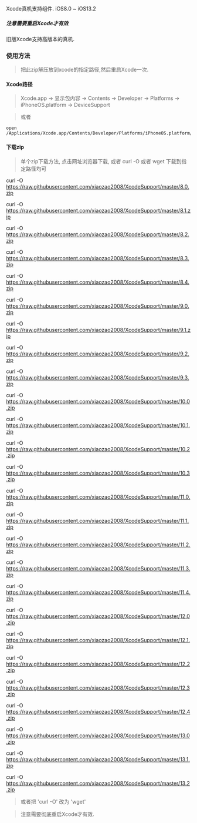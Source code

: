 Xcode真机支持组件. iOS8.0 ~ iOS13.2

##### 注意需要重启Xcode才有效

旧版Xcode支持高版本的真机.


### 使用方法

> 把此zip解压放到xcode的指定路径,然后重启Xcode一次.

#### Xcode路径

> Xcode.app -> 显示包内容 -> Contents -> Developer -> Platforms -> iPhoneOS.platform -> DeviceSupport

> 或者

	open /Applications/Xcode.app/Contents/Developer/Platforms/iPhoneOS.platform/DeviceSupport 



#### 下载zip

> 单个zip下载方法, 点击网址浏览器下载, 或者 curl -O 或者 wget 下载到指定路径均可


curl -O https://raw.githubusercontent.com/xiaozao2008/XcodeSupport/master/8.0.zip

curl -O https://raw.githubusercontent.com/xiaozao2008/XcodeSupport/master/8.1.zip

curl -O https://raw.githubusercontent.com/xiaozao2008/XcodeSupport/master/8.2.zip

curl -O https://raw.githubusercontent.com/xiaozao2008/XcodeSupport/master/8.3.zip

curl -O https://raw.githubusercontent.com/xiaozao2008/XcodeSupport/master/8.4.zip

curl -O https://raw.githubusercontent.com/xiaozao2008/XcodeSupport/master/9.0.zip

curl -O https://raw.githubusercontent.com/xiaozao2008/XcodeSupport/master/9.1.zip

curl -O https://raw.githubusercontent.com/xiaozao2008/XcodeSupport/master/9.2.zip

curl -O https://raw.githubusercontent.com/xiaozao2008/XcodeSupport/master/9.3.zip

curl -O https://raw.githubusercontent.com/xiaozao2008/XcodeSupport/master/10.0.zip

curl -O https://raw.githubusercontent.com/xiaozao2008/XcodeSupport/master/10.1.zip

curl -O https://raw.githubusercontent.com/xiaozao2008/XcodeSupport/master/10.2.zip

curl -O https://raw.githubusercontent.com/xiaozao2008/XcodeSupport/master/10.3.zip

curl -O https://raw.githubusercontent.com/xiaozao2008/XcodeSupport/master/11.0.zip

curl -O https://raw.githubusercontent.com/xiaozao2008/XcodeSupport/master/11.1.zip

curl -O https://raw.githubusercontent.com/xiaozao2008/XcodeSupport/master/11.2.zip

curl -O https://raw.githubusercontent.com/xiaozao2008/XcodeSupport/master/11.3.zip

curl -O https://raw.githubusercontent.com/xiaozao2008/XcodeSupport/master/11.4.zip

curl -O https://raw.githubusercontent.com/xiaozao2008/XcodeSupport/master/12.0.zip

curl -O https://raw.githubusercontent.com/xiaozao2008/XcodeSupport/master/12.1.zip

curl -O https://raw.githubusercontent.com/xiaozao2008/XcodeSupport/master/12.2.zip

curl -O https://raw.githubusercontent.com/xiaozao2008/XcodeSupport/master/12.3.zip

curl -O https://raw.githubusercontent.com/xiaozao2008/XcodeSupport/master/12.4.zip

curl -O https://raw.githubusercontent.com/xiaozao2008/XcodeSupport/master/13.0.zip

curl -O https://raw.githubusercontent.com/xiaozao2008/XcodeSupport/master/13.1.zip

curl -O https://raw.githubusercontent.com/xiaozao2008/XcodeSupport/master/13.2.zip
	
	
> 或者把 'curl -O' 改为 'wget'

> 注意需要彻底重启Xcode才有效.

